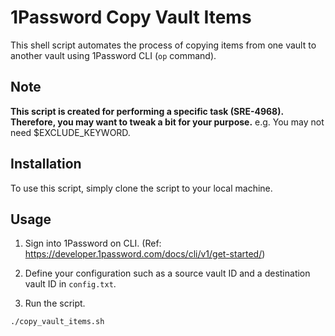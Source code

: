 # 1Password Copy Vault Items

This shell script automates the process of copying items from one vault to another vault using 1Password CLI (`op` command).

## Note

**This script is created for performing a specific task (SRE-4968). Therefore, you may want to tweak a bit for your purpose.**
e.g. You may not need $EXCLUDE_KEYWORD. 

## Installation

To use this script, simply clone the script to your local machine.

## Usage

1. Sign into 1Password on CLI. (Ref: https://developer.1password.com/docs/cli/v1/get-started/)

2. Define your configuration such as a source vault ID and a destination vault ID in `config.txt`.

3. Run the script. 

```bash
./copy_vault_items.sh
```